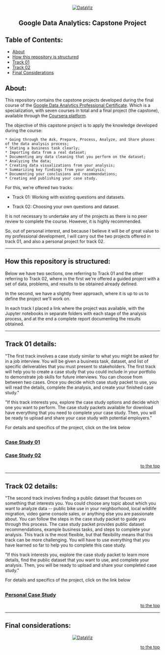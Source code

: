 <p align="center">
  <a href="https://github.com/marcoshsq/GoogleDataAnalyticsCapstone">
    <img src="https://github.com/marcoshsq/GoogleDataAnalyticsCapstone/blob/main/Template/Grow%20with%20Google.jpg" alt="DataViz" width="" height="">
  </a>
</p>  
  <h2 align="center">Google Data Analytics: Capstone Project</h2>
</div>

<h2>Table of Contents:</h2>

- [About](https://github.com/marcoshsq/GoogleDataAnalyticsCapstone/tree/main#about)
- [How this repository is structured](https://github.com/marcoshsq/GoogleDataAnalyticsCapstone/tree/main#how-this-repository-is-structured)
- [Track 01](https://github.com/marcoshsq/GoogleDataAnalyticsCapstone/tree/main#track-01-details)
- [Track 02](https://github.com/marcoshsq/GoogleDataAnalyticsCapstone/tree/main#track-02-details)
- [Final Considerations](https://github.com/marcoshsq/GoogleDataAnalyticsCapstone/tree/main#final-considerations)

<h2>About:</h2>

This repository contains the capstone projects developed during the final course of the [Google Data Analytics Professional Certificate](https://grow.google/certificates/data-analytics/#?modal_active=none). Which is a specialization, with seven courses in total and a final project (the capstone), available through the [Coursera platform](https://www.coursera.org/professional-certificates/google-data-analytics?utm_source=google&utm_medium=institutions&utm_campaign=gwgsite&_ga=2.9421750.2040741674.1653285212-1302159354.1638532535).

The objective of this capstone project is to apply the knowledge developed during the course:

    * Going through the Ask, Prepare, Process, Analyze, and Share phases of the data analysis process;
    * Stating a business task clearly;
    * Importing data from a real dataset;
    * Documenting any data cleaning that you perform on the dataset;
    * Analyzing the data;
    * Creating data visualizations from your analysis;
    * Summarizing key findings from your analysis;
    * Documenting your conclusions and recommendations;
    * Creating and publishing your case study.

For this, we're offered two tracks:

* Track 01: Working with existing questions and datasets.

* Track 02: Choosing your own questions and dataset.

It is not necessary to undertake any of the projects as there is no peer review to complete the course. However, it is highly recommended.

So, out of personal interest, and because I believe it will be of great value to my professional development, I will carry out the two projects offered in track 01, and also a personal project for track 02.

---

<h2>How this repository is structured:</h2>

Below we have two sections, one referring to Track 01 and the other referring to Track 02, where in the first we're offered a guided project with a set of data, problems, and results to be obtained already defined.

In the second, we have a slightly freer approach, where it is up to us to define the project we'll work on.

In each track I placed a link where the project was available, with the Jupyter notebooks in separate folders with each stage of the analysis process, and at the end a complete report documenting the results obtained.

---

<h2>Track 01 details:</h2>

"The first track involves a case study similar to what you might be asked for in a job interview. You will be given a business task, dataset, and list of specific deliverables that you must present to stakeholders. The first track will help you to create a case study that you could include in your portfolio to demonstrate job skills for future interviews. You can choose from between two cases. Once you decide which case study packet to use, you will read the details, complete the analysis, and create your finished case study." 

"If this track interests you, explore the case study options and decide which one you want to perform. The case study packets available for download have everything that you need to complete your case study. Then, you will be ready to upload and share your case study with potential employers."

For details and specifics of the project, click on the link below

##

### [Case Study 01](https://github.com/marcoshsq/GoogleDataAnalyticsCapstone/tree/main/01.%20Case%20Study%2001)

### [Case Study 02](https://github.com/marcoshsq/GoogleDataAnalyticsCapstone/tree/main/02.%20Case%20Study%2002)

<div align="right">
  
  [to the top](https://github.com/marcoshsq/GoogleDataAnalyticsCapstone#google-data-analytics-capstone-project)
  
</div>

---

<h2>Track 02 details:</h2>

"The second track involves finding a public dataset that focuses on something that interests you. You could choose any topic about which you want to analyze data -- public bike use in your neighborhood, local wildlife migration, video game console sales, or anything else you are passionate about. You can follow the steps in the case study packet to guide you through this process. The case study packet provides public dataset recommendations, example business tasks, and steps to complete your analysis. This track is the most flexible, but that flexibility means that this track can be more challenging. You will have to use everything that you have learned so far to help you to complete this case study.

"If this track interests you, explore the case study packet to learn more details, find the public dataset that you want to use, and complete your analysis. Then, you will be ready to upload and share your completed case study."

For details and specifics of the project, click on the link below

##

### [Personal Case Study](https://github.com/marcoshsq/GoogleDataAnalyticsCapstone/tree/main/03.%20Personal%20Case%20Study)

<div align="right">
  
  [to the top](https://github.com/marcoshsq/GoogleDataAnalyticsCapstone#google-data-analytics-capstone-project)
  
</div>

---

<h2>Final considerations:</h2>

<p align="center">
  <a href="https://www.credly.com/badges/c28735ec-e7cb-4a5c-ba6e-2e7aaa9ee408">
    <img src="https://github.com/marcoshsq/GoogleDataAnalyticsCapstone/blob/main/Template/Google%20Data%20Analytics_page-0001.jpg" alt="DataViz" width="" height="">
  </a>
</p>  
</div>

<div align="right">
  
  [to the top](https://github.com/marcoshsq/GoogleDataAnalyticsCapstone#google-data-analytics-capstone-project)
  
</div>
